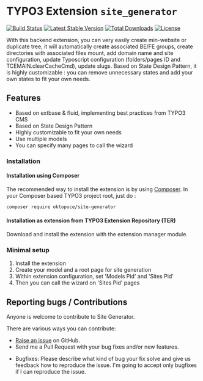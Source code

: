 # TYPO3 Extension ``site_generator``

[![Build Status](https://travis-ci.com/Oktopuce/site_generator.svg?branch=master)](https://travis-ci.com/github/Oktopuce/site_generator)
[![Latest Stable Version](https://poser.pugx.org/oktopuce/site-generator/v/stable)](https://packagist.org/packages/oktopuce/site-generator)
[![Total Downloads](https://poser.pugx.org/oktopuce/site-generator/downloads)](https://packagist.org/packages/oktopuce/site-generator)
[![License](https://poser.pugx.org/oktopuce/site-generator/license)](https://packagist.org/packages/oktopuce/site-generator)

With this backend extension, you can very easily create min-website or duplicate tree, it will automatically create associated BE/FE groups, create directories with associated files mount, add domain name and site configuration, update Typoscript configuration (folders/pages ID and TCEMAIN.clearCacheCmd), update slugs. Based on State Design Pattern, it is highly customizable : you can remove unnecessary states and add your own states to fit your own needs.

## Features

- Based on extbase & fluid, implementing best practices from TYPO3 CMS
- Based on State Design Pattern
- Highly customizable to fit your own needs
- Use multiple models
- You can specify many pages to call the wizard

### Installation

#### Installation using Composer

The recommended way to install the extension is by using [Composer][1]. In your Composer based TYPO3 project root, just do :

```bash
composer require oktopuce/site-generator
```

#### Installation as extension from TYPO3 Extension Repository (TER)

Download and install the extension with the extension manager module.

### Minimal setup

1) Install the extension
2) Create your model and a root page for site generation
2) Within extension configuration, set 'Models Pid' and 'Sites Pid'
3) Then you can call the wizard on 'Sites Pid' pages

## Reporting bugs / Contributions
Anyone is welcome to contribute to Site Generator.

There are various ways you can contribute:

* [Raise an issue](https://github.com/Oktopuce/site_generator/issues) on GitHub.
* Send me a Pull Request with your bug fixes and/or new features.

- Bugfixes: Please describe what kind of bug your fix solve and give us feedback how to reproduce the issue. I'm going
to accept only bugfixes if I can reproduce the issue.

[1]: https://getcomposer.org/
